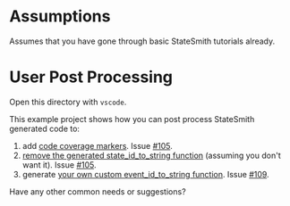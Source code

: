 # Assumptions
Assumes that you have gone through basic StateSmith tutorials already.

# User Post Processing
Open this directory with `vscode`.

This example project shows how you can post process StateSmith generated code to:
1. add [code coverage markers](https://github.com/StateSmith/StateSmith-examples/commit/64fd25a084bf9372b2a261b3e7ef3a9dbf70f536#diff-34edd0a700bbcbb77e0d970203cb190976f823d7546ac42b2b973620315c22cdR90-R101). Issue [#105](https://github.com/StateSmith/StateSmith/issues/105).
2. [remove the generated state_id_to_string function](https://github.com/StateSmith/StateSmith-examples/commit/64fd25a084bf9372b2a261b3e7ef3a9dbf70f536#diff-34edd0a700bbcbb77e0d970203cb190976f823d7546ac42b2b973620315c22cdL80-L90) (assuming you don't want it). Issue [#105](https://github.com/StateSmith/StateSmith/issues/105).
3. generate [your own custom event_id_to_string function](https://github.com/StateSmith/StateSmith-examples/commit/64fd25a084bf9372b2a261b3e7ef3a9dbf70f536#diff-34edd0a700bbcbb77e0d970203cb190976f823d7546ac42b2b973620315c22cdR203-R213). Issue [#109](https://github.com/StateSmith/StateSmith/issues/109).

Have any other common needs or suggestions?
